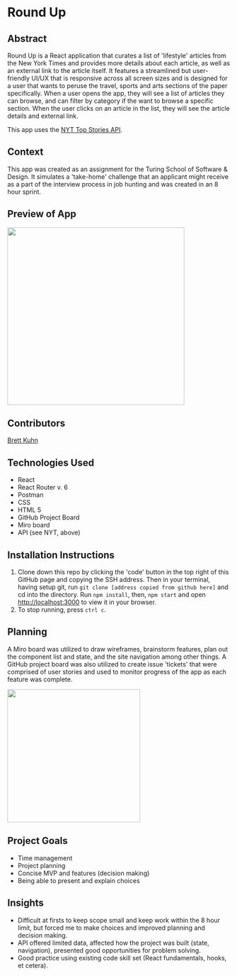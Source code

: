 # Round Up

## Abstract

Round Up is a React application that curates a list of 'lifestyle' articles from the New York Times and provides more details about each article, as well as an external link to the article itself. It features a streamlined but user-friendly UI/UX that is responsive across all screen sizes and is designed for a user that wants to peruse the travel, sports and arts sections of the paper specifically. When a user opens the app, they will see a list of articles they can browse, and can filter by category if the want to browse a specific section. When the user clicks on an article in the list, they will see the article details and external link.

This app uses the [NYT Top Stories API](https://developer.nytimes.com/docs/top-stories-product/1/overview).

## Context
This app was created as an assignment for the Turing School of Software & Design. It simulates a 'take-home' challenge that an applicant might receive as a part of the interview process in job hunting and was created in an 8 hour sprint.

## Preview of App

<img src="https://user-images.githubusercontent.com/110054994/220986700-4c285e34-f26d-441b-96d9-050fc97b54b3.png" height=400>

## Contributors
[Brett Kuhn](https://github.com/bkuhn2)

## Technologies Used
- React
- React Router v. 6
- Postman
- CSS
- HTML 5
- GitHub Project Board
- Miro board
- API (see NYT, above)

## Installation Instructions
1. Clone down this repo by clicking the 'code' button in the top right of this GitHub page and copying the SSH address. Then in your terminal, having setup git, run `git clone [address copied from github here]` and cd into the directory. Run `npm install`, then, `npm start` and open [http://localhost:3000](http://localhost:3000) to view it in your browser.
2. To stop running, press `ctrl c`.

## Planning
A Miro board was utilized to draw wireframes, brainstorm features, plan out the component list and state, and the site navigation among other things. A GitHub project board was also utilized to create issue 'tickets' that were comprised of user stories and used to monitor progress of the app as each feature was complete.

<img src="https://user-images.githubusercontent.com/110054994/220989912-a65e95cc-34f4-4683-bfe2-da2ef9e66e63.png" height=300>


## Project Goals
- Time management
- Project planning
- Concise MVP and features (decision making)
- Being able to present and explain choices

## Insights
- Difficult at firsts to keep scope small and keep work within the 8 hour limit, but forced me to make choices and improved planning and decision making.
- API offered limited data, affected how the project was built (state, navigation), presented good opportunities for problem solving.
- Good practice using existing code skill set (React fundamentals, hooks, et cetera).
